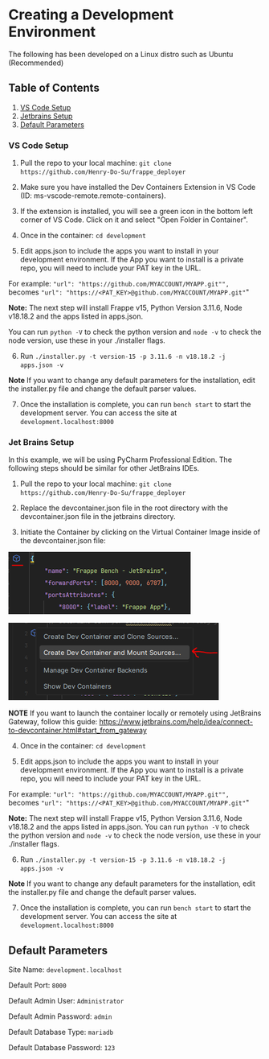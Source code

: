 # Creating a Development Environment

The following has been developed on a Linux distro such as Ubuntu (Recommended)

## Table of Contents
1. [VS Code Setup](#vs-code-setup)
2. [Jetbrains Setup](#jetbrains-setup)
3. [Default Parameters](#default-parameters)


### VS Code Setup

1. Pull the repo to your local machine: `git clone https://github.com/Henry-Do-Su/frappe_deployer`

2. Make sure you have installed the Dev Containers Extension in VS Code (ID: ms-vscode-remote.remote-containers).

3. If the extension is installed, you will see a green icon in the bottom left corner of VS Code. Click on it and select "Open Folder in Container".

4. Once in the container: `cd development`

5. Edit apps.json to include the apps you want to install in your development environment. If the App you want to install is a private repo,
you will need to include your PAT key in the URL. 

For example: `"url": "https://github.com/MYACCOUNT/MYAPP.git"",` becomes `"url": "https://<PAT_KEY>@github.com/MYACCOUNT/MYAPP.git"`"

**Note:** The next step will install Frappe v15, Python Version 3.11.6, Node v18.18.2 and the apps listed in apps.json.

You can run `python -V` to check the python version and `node -v` to check the node version, use these in your ./installer flags.

6. Run `./installer.py -t version-15 -p 3.11.6 -n v18.18.2 -j apps.json -v`

**Note** If you want to change any default parameters for the installation, edit the installer.py file and change the default parser values.

7. Once the installation is complete, you can run `bench start` to start the development server. You can access the site at `development.localhost:8000`

### Jet Brains Setup


In this example, we will be using PyCharm Professional Edition. The following steps should be similar for other JetBrains IDEs.

1. Pull the repo to your local machine: `git clone https://github.com/Henry-Do-Su/frappe_deployer`

2. Replace the devcontainer.json file in the root directory with the devcontainer.json file in the jetbrains directory.

3. Initiate the Container by clicking on the Virtual Container Image inside of the devcontainer.json file:

![img.png](img.png)


![img_1.png](img_1.png)


**NOTE** If you want to launch the container locally or remotely using JetBrains Gateway, follow this guide: https://www.jetbrains.com/help/idea/connect-to-devcontainer.html#start_from_gateway


4. Once in the container: `cd development`


5. Edit apps.json to include the apps you want to install in your development environment. If the App you want to install is a private repo,
you will need to include your PAT key in the URL. 

For example: `"url": "https://github.com/MYACCOUNT/MYAPP.git"",` becomes `"url": "https://<PAT_KEY>@github.com/MYACCOUNT/MYAPP.git"`"

**Note:** The next step will install Frappe v15, Python Version 3.11.6, Node v18.18.2 and the apps listed in apps.json.
You can run `python -V` to check the python version and `node -v` to check the node version, use these in your ./installer flags.


6. Run `./installer.py -t version-15 -p 3.11.6 -n v18.18.2 -j apps.json -v`


**Note** If you want to change any default parameters for the installation, edit the installer.py file and change the default parser values.


7. Once the installation is complete, you can run `bench start` to start the development server. You can access the site at `development.localhost:8000`

## Default Parameters
Site Name: `development.localhost`

Default Port: `8000`

Default Admin User: `Administrator`

Default Admin Password: `admin`

Default Database Type: `mariadb`

Default Database Password: `123`


